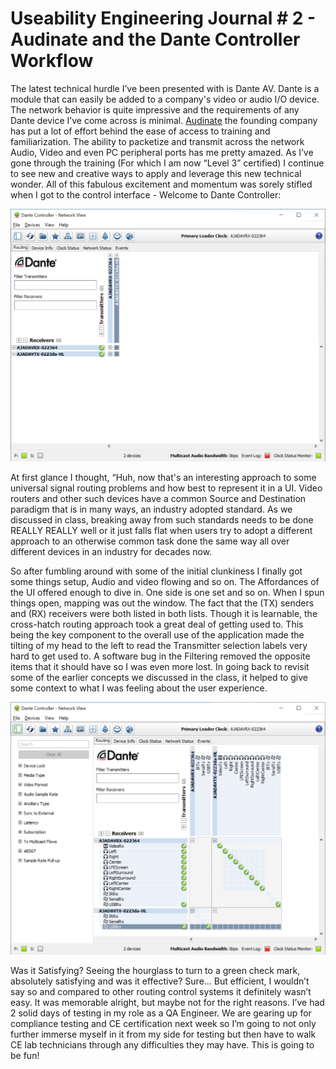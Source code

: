 # Useability Engineering Journal # 2 - Audinate and the Dante Controller Workflow #

The latest technical hurdle I’ve been presented with is Dante AV. Dante is a module that can easily be added to a company's video or audio I/O device. The network behavior is quite impressive and the requirements of any Dante device I’ve come across is minimal. [Audinate](https://www.audinate.com/) the founding company has put a lot of effort behind the ease of access to training and familiarization. The ability to packetize and transmit across the network Audio, Video and even PC peripheral ports has me pretty amazed. As I’ve gone through the training (For which I am now “Level 3” certified) I continue to see new and creative ways to apply and leverage this new technical wonder. All of this fabulous excitement and momentum was sorely stifled when I got to the control interface - Welcome to Dante Controller:

![alt_text](image1.png)

At first glance I thought, “Huh, now that's an interesting approach to some universal signal routing problems and how best to represent it in a UI. Video routers and other such devices have a common Source and Destination paradigm that is in many ways, an industry adopted standard. As we discussed in class, breaking away from such standards needs to be done REALLY REALLY well or it just falls flat when users try to adopt a different approach  to an otherwise common task done the same way all over different devices in an industry for decades now.

So after fumbling around with some of the initial clunkiness I finally got some things setup, Audio and video flowing and so on. The Affordances of the UI offered enough to dive in. One side is one set and so on. When I spun things open, mapping was out the window. The fact that the (TX) senders and (RX) receivers were both listed in both lists.  Though it is learnable, the cross-hatch routing approach took a great deal of getting used to. This being the key component to the overall use of the application made the tilting of my head to the left to read the Transmitter selection labels very hard to get used to. A software bug in the Filtering removed the opposite items that it should have so I was even more lost. In going back to revisit some of the earlier concepts we discussed in the class, it helped to give some context to what I was feeling about the user experience.  

![alt_text](image2.png)


Was it Satisfying? Seeing the hourglass to turn to a green check mark, absolutely satisfying and was it effective? Sure… But efficient, I wouldn’t say so and compared to other routing control systems it definitely wasn’t easy. It was memorable alright, but maybe not for the right reasons. I’ve had 2 solid days of testing in my role as a QA Engineer. We are gearing up for compliance testing and CE certification next week so I’m going to not only further immerse myself in it from my side for testing but then have to walk CE lab technicians through any difficulties they may have. This is going to be fun! 
